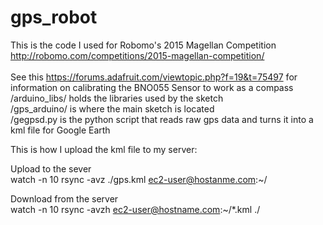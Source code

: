 gps_robot
=========

This is the code I used for Robomo's 2015 Magellan Competition<br>
http://robomo.com/competitions/2015-magellan-competition/<br>
<br>
See this https://forums.adafruit.com/viewtopic.php?f=19&t=75497 for information on calibrating the BNO055 Sensor to work as a compass<br>
/arduino_libs/ holds the libraries used by the sketch<br>
/gps_arduino/ is where the main sketch is located<br>
/gegpsd.py is the python script that reads raw gps data and turns it into a kml file for Google Earth<br>

This is how I upload the kml file to my server:<br>

Upload to the sever<br>
watch -n 10 rsync -avz ./gps.kml ec2-user@hostanme.com:~/

Download from the server<br>
watch -n 10 rsync -avzh ec2-user@hostname.com:~/*.kml ./
